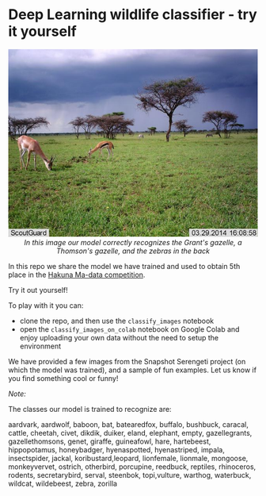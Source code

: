 # Deep Learning wildlife classifier - try it yourself
<p align="center">
<img src="images_serengeti/S8_R08_R2_IMAG0519.JPG"></img></br>
<em>In this image our model correctly recognizes the Grant's gazelle, a Thomson's gazelle, and the zebras in the back</em>
</p>

In this repo we share the model we have trained and used to obtain 5th place in the <a href="https://www.drivendata.org/competitions/59/camera-trap-serengeti/">Hakuna Ma-data competition</a>.

Try it out yourself!

To play with it you can:
 - clone the repo, and then use the `classify_images` notebook
 - open the `classify_images_on_colab` notebook on Google Colab and enjoy uploading your own data without the need to setup the environment
 
We have provided a few images from the Snapshot Serengeti project (on which the model was trained), and a sample of fun examples. Let us know if you find something cool or funny!


*Note:*

The classes our model is trained to recognize are:

aardvark, aardwolf, baboon, bat, batearedfox, buffalo, bushbuck, caracal, cattle, cheetah, civet, dikdik, duiker, eland, elephant, empty, gazellegrants, gazellethomsons, genet, giraffe, guineafowl, hare, hartebeest, hippopotamus, honeybadger, hyenaspotted, hyenastriped, impala, insectspider, jackal, koribustard,leopard, lionfemale, lionmale, mongoose, monkeyvervet, ostrich, otherbird, porcupine, reedbuck, reptiles, rhinoceros, rodents, secretarybird, serval, steenbok, topi,vulture, warthog, waterbuck, wildcat, wildebeest, zebra, zorilla
